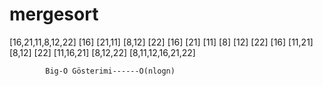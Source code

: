 # mergesort

[16,21,11,8,12,22]
      [16] [21,11]                         [8,12] [22]
 [16] [21] [11]                             [8] [12] [22]
      [16] [11,21]                         [8,12] [22]
          [11,16,21]                     [8,12,22]
                     [8,11,12,16,21,22]

            Big-O Gösterimi------O(nlogn)
